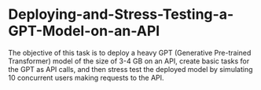 # Deploying-and-Stress-Testing-a-GPT-Model-on-an-API
The objective of this task is to deploy a heavy GPT (Generative Pre-trained Transformer) model of the size of 3-4 GB on an API, create basic tasks for the GPT as API calls, and then stress test the deployed model by simulating 10 concurrent users making requests to the API.
